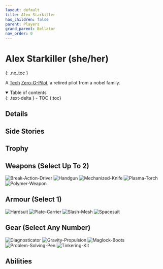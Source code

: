 ```yaml
---
layout: default
title: Alex Starkiller
has_children: false
parent: Players
grand_parent: Bellator
nav_order: 0
---
```

# Alex Starkiller (she/her)
{: .no_toc }

A [Tech](Game/Tech) [Zero-G-Pilot](Game/Blocks/Zero-G-Pilot), a retired pilot from a nobel family.

<details open markdown="block">
  <summary>
    Table of contents
  </summary>
  {: .text-delta }
- TOC
{:toc}
</details>


## Details


## Side Stories



## Trophy


## Weapons (Select Up To 2)
![Break-Action-Driver](Game/Blocks/Break-Action-Driver)
![Handgun](Game/Blocks/Handgun)
![Mechanized-Knife](Game/Blocks/Mechanized-Knife)
![Plasma-Torch](Game/Blocks/Plasma-Torch)
![Polymer-Weapon](Game/Blocks/Polymer-Weapon)

## Armour (Select 1)
![Hardsuit](Game/Blocks/Hardsuit)
![Plate-Carrier](Game/Blocks/Plate-Carrier)
![Slash-Mesh](Game/Blocks/Slash-Mesh)
![Spacesuit](Game/Blocks/Spacesuit)

## Gear (Select Any Number)
![Diagnosticator](Game/Blocks/Diagnosticator)
![Gravity-Propulsion](Game/Blocks/Gravity-Propulsion)
![Maglock-Boots](Game/Blocks/Maglock-Boots)
![Problem-Solving-Pen](Game/Blocks/Problem-Solving-Pen)
![Tinkering-Kit](Game/Blocks/Tinkering-Kit)

## Abilities


